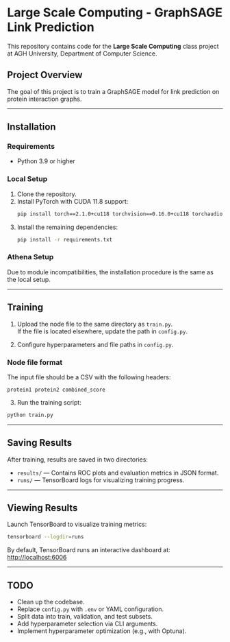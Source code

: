 
# Large Scale Computing - GraphSAGE Link Prediction

This repository contains code for the **Large Scale Computing** class project at AGH University, Department of Computer Science.

## Project Overview
The goal of this project is to train a GraphSAGE model for link prediction on protein interaction graphs.

---

## Installation

### Requirements
- Python 3.9 or higher

### Local Setup
1. Clone the repository.
2. Install PyTorch with CUDA 11.8 support:
   ```bash
   pip install torch==2.1.0+cu118 torchvision==0.16.0+cu118 torchaudio==2.1.0+cu118 -f https://download.pytorch.org/whl/torch_stable.html
   ```
3. Install the remaining dependencies:
   ```bash
   pip install -r requirements.txt
   ```

### Athena Setup
Due to module incompatibilities, the installation procedure is the same as the local setup.

---

## Training

1. Upload the node file to the same directory as `train.py`.  
   If the file is located elsewhere, update the path in `config.py`.

2. Configure hyperparameters and file paths in `config.py`.

### Node file format
The input file should be a CSV with the following headers:
```
protein1 protein2 combined_score
```

3. Run the training script:
```bash
python train.py
```

---

## Saving Results

After training, results are saved in two directories:
- `results/` — Contains ROC plots and evaluation metrics in JSON format.
- `runs/` — TensorBoard logs for visualizing training progress.

---

## Viewing Results

Launch TensorBoard to visualize training metrics:
```bash
tensorboard --logdir=runs
```

By default, TensorBoard runs an interactive dashboard at:  
[http://localhost:6006](http://localhost:6006)

---

## TODO
- Clean up the codebase.
- Replace `config.py` with `.env` or YAML configuration.
- Split data into train, validation, and test subsets.
- Add hyperparameter selection via CLI arguments.
- Implement hyperparameter optimization (e.g., with Optuna).

